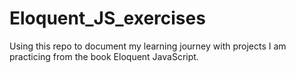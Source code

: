 # Eloquent_JS_exercises
Using this repo to document my learning journey with projects I am practicing from the book Eloquent JavaScript.

